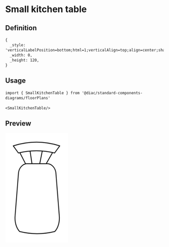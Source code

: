 # Small kitchen table

## Definition

```
{
  _style: 'verticalLabelPosition=bottom;html=1;verticalAlign=top;align=center;shape=mxgraph.floorplan.chair;shadow=0;',
  _width: 0,
  _height: 120,
}
```

## Usage

```
import { SmallKitchenTable } from '@diac/standard-components-diagrams/floorPlans'

<SmallKitchenTable/>
```

## Preview

<img src="./small-kitchen-table.png" width="200"/>
